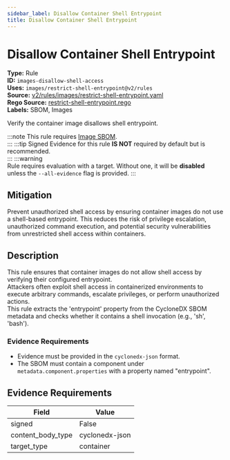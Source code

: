 ```yaml
---
sidebar_label: Disallow Container Shell Entrypoint
title: Disallow Container Shell Entrypoint
---  
```

# Disallow Container Shell Entrypoint  
**Type:** Rule  
**ID:** `images-disallow-shell-access`  
**Uses:** `images/restrict-shell-entrypoint@v2/rules`  
**Source:** [v2/rules/images/restrict-shell-entrypoint.yaml](https://github.com/scribe-public/sample-policies/blob/main/v2/rules/images/restrict-shell-entrypoint.yaml)  
**Rego Source:** [restrict-shell-entrypoint.rego](https://github.com/scribe-public/sample-policies/blob/main/v2/rules/images/restrict-shell-entrypoint.rego)  
**Labels:** SBOM, Images  

Verify the container image disallows shell entrypoint.

:::note 
This rule requires [Image SBOM](https://scribe-security.netlify.app/docs/valint/sbom).  
::: 
:::tip 
Signed Evidence for this rule **IS NOT** required by default but is recommended.  
::: 
:::warning  
Rule requires evaluation with a target. Without one, it will be **disabled** unless the `--all-evidence` flag is provided.
::: 

## Mitigation  
Prevent unauthorized shell access by ensuring container images do not use a shell-based entrypoint. This reduces the risk of privilege escalation, unauthorized command execution, and potential security vulnerabilities from unrestricted shell access within containers.



## Description  
This rule ensures that container images do not allow shell access by verifying their configured entrypoint.  
Attackers often exploit shell access in containerized environments to execute arbitrary commands, escalate privileges, or perform unauthorized actions.  
This rule extracts the 'entrypoint' property from the CycloneDX SBOM metadata and checks whether it contains a shell invocation (e.g., 'sh', 'bash').  

### **Evidence Requirements**
- Evidence must be provided in the `cyclonedx-json` format.  
- The SBOM must contain a component under `metadata.component.properties` with a property named "entrypoint".  


## Evidence Requirements  
| Field | Value |
|-------|-------|
| signed | False |
| content_body_type | cyclonedx-json |
| target_type | container |


